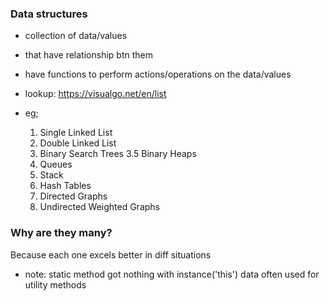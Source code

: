 ### Data structures
- collection of data/values
- that have relationship btn them
- have functions to perform actions/operations on the data/values

- lookup: https://visualgo.net/en/list

- eg;
    1. Single Linked List
    2. Double Linked List
    3. Binary Search Trees
    3.5 Binary Heaps
    4. Queues
    5. Stack
    6. Hash Tables
    7. Directed Graphs
    8. Undirected Weighted Graphs

### Why are they many?
Because each one excels better in diff situations

- note: 
static method got nothing with instance('this') 
data often used for utility methods
